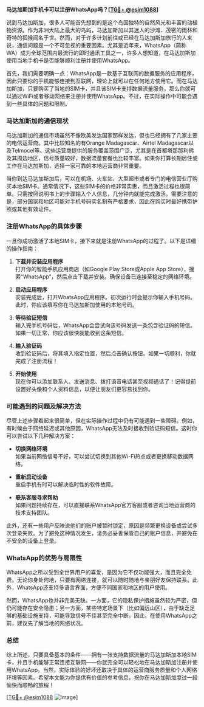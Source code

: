 **马达加斯加手机卡可以注册WhatsApp吗？[[TG💪+ @esim1088](https://t.me/s/esim1088)]**

说到马达加斯加，很多人可能首先想到的是这个岛国独特的自然风光和丰富的动植物资源。作为非洲大陆上最大的岛屿，马达加斯加以其迷人的沙滩、茂密的雨林和奇特的狐猴闻名于世。然而，对于许多计划前往或已经在马达加斯加旅行的人来说，通信问题是一个不可忽视的重要因素。尤其是近年来，WhatsApp（简称WA）成为全球范围内最流行的即时通讯工具之一，许多人想知道，在马达加斯加使用当地手机卡是否能够顺利注册并使用WhatsApp。

首先，我们需要明确一点：WhatsApp是一款基于互联网的数据服务的应用程序，因此只要你的手机能够连接到互联网，理论上就可以在任何地方使用它。而在马达加斯加，只要购买了当地的SIM卡，并且该SIM卡支持数据流量服务，那么你就可以通过WiFi或者移动网络来注册并使用WhatsApp。不过，在实际操作中可能会遇到一些具体的问题和限制。

### 马达加斯加的通信现状

马达加斯加的通信市场虽然不像欧美发达国家那样发达，但也已经拥有了几家主要的电信运营商。其中比较知名的有Orange Madagascar、Airtel Madagascar以及Telmocel等。这些运营商提供的服务覆盖范围广泛，尤其是在首都塔那那利佛及其周边地区，信号质量较好，数据流量套餐也比较丰富。如果你打算长期居住或工作在马达加斯加，选择一家可靠的本地运营商非常重要。

当你到达马达加斯加后，可以在机场、火车站、大型超市或者专门的电信营业厅购买本地SIM卡。通常情况下，这些SIM卡的价格非常实惠，而且激活过程也很简单。只需按照说明书上的步骤输入个人信息，几分钟内就能完成激活。需要注意的是，部分国家和地区可能对手机号码实名制有严格要求，因此在购买时最好携带护照或其他有效证件。

### 注册WhatsApp的具体步骤

一旦你成功激活了本地SIM卡，接下来就是注册WhatsApp的过程了。以下是详细的操作指南：

1. **下载并安装应用程序**  
   打开你的智能手机应用商店（如Google Play Store或Apple App Store），搜索“WhatsApp”，然后点击下载并安装。确保设备已连接至稳定的网络环境。

2. **启动应用程序**  
   安装完成后，打开WhatsApp应用程序。初次运行时会提示你输入手机号码。此时，你应该填写你在马达加斯加使用的本地号码。

3. **等待验证短信**  
   输入完手机号码后，WhatsApp会尝试向该号码发送一条包含验证码的短信。如果一切正常，你应该很快就能收到这条短信。

4. **输入验证码**  
   收到验证码后，将其填入指定位置，然后点击确认按钮。如果一切顺利，你就完成了注册流程！

5. **开始使用**  
   现在你可以添加联系人、发送消息、拨打语音电话甚至视频通话了！记得提前设置好头像和个人资料信息，以便让朋友们更容易找到你。

### 可能遇到的问题及解决方法

尽管上述步骤看起来很简单，但在实际操作过程中仍有可能遇到一些障碍。例如，有时候由于网络延迟或其他原因，WhatsApp无法及时接收到验证码短信。这时你可以尝试以下几种解决方案：

- **切换网络环境**  
  如果当前网络信号不好，可以尝试切换到其他Wi-Fi热点或者更换移动数据网络。
  
- **重新启动设备**  
  重启手机有时可以解决临时性的软件故障。
  
- **联系客服寻求帮助**  
  如果问题持续存在，可以直接联系WhatsApp官方客服或者咨询当地运营商的技术支持团队。

此外，还有一些用户反映说他们的账户被暂时锁定，原因是频繁更换设备或尝试多次登录失败。为了避免这种情况发生，请务必妥善保管自己的账户信息，并避免在不安全的设备上登录。

### WhatsApp的优势与局限性

WhatsApp之所以受到全世界用户的喜爱，是因为它不仅功能强大，而且完全免费。无论你身处何地，只要有网络连接，就可以随时随地与亲朋好友保持联系。此外，WhatsApp还支持多语言界面，方便不同国家和地区的用户使用。

然而，WhatsApp也并非完美无缺。一方面，它的隐私保护措施虽然较为严密，但仍可能存在安全隐患；另一方面，某些特定场景下（比如偏远山区），由于缺乏足够的基础设施支持，可能导致信号不佳甚至完全中断。因此，在使用WhatsApp之前，建议先了解当地的网络状况。

### 总结

综上所述，只要具备基本的条件——拥有一张支持数据流量的马达加斯加本地SIM卡，并且手机能够正常连接互联网——你就完全可以轻松地在马达加斯加注册并使用WhatsApp。当然，实际体验的好坏还取决于具体的运营商服务质量和个人网络环境等因素。希望本文能为你提供有价值的参考信息，祝你在马达加斯加度过一段愉快而顺畅的旅程！

[[TG💪+ @esim1088](https://t.me/s/esim1088) ![Image](https://i.postimg.cc/4NQfJmqS/Snipaste-2025-05-13-00-14-12.png)]